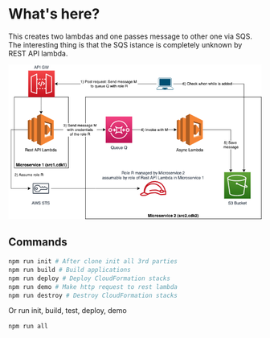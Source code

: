 # What's here?

This creates two lambdas and one passes message to other one via SQS. The interesting thing is that the SQS istance is completely unknown by REST API lambda.

![plot](../sketches/sqs-assume-architecture.png)

## Commands

```bash
npm run init # After clone init all 3rd parties
npm run build # Build applications
npm run deploy # Deploy CloudFormation stacks
npm run demo # Make http request to rest lambda
npm run destroy # Destroy CloudFormation stacks
```

Or run init, build, test, deploy, demo

```bash
npm run all
```
